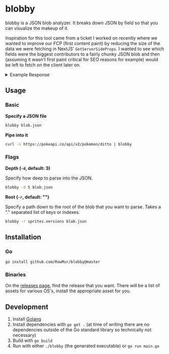# blobby

blobby is a JSON blob analyzer. It breaks down JSON by field so that you can visualize the makeup of it.

Inspiration for this tool came from a ticket I worked on recently where we wanted to improve our FCP (first content paint) by reducing the size of the data we were fetching in NextJS' `GetServerSideProps`. I wanted to see which fields were the biggest contributors to a fairly chunky JSON blob and then (assuming it wasn't first paint critical for SEO reasons for example) would be left to fetch on the client later on.

<details>
    <summary>Example Response</summary>

```
# From PokeAPI

blob (23.5KB)
├── sprites (12.0KB)
│   ├── versions (10.3KB)
│   │   ├── generation-ii (2.5KB)
│   │   ├── generation-iv (2.0KB)
│   │   ├── generation-i (1.6KB)
│   │   ├── generation-iii (1.4KB)
│   │   ├── generation-v (1.3KB)
│   │   ├── generation-vi (681.0B)
│   │   ├── generation-vii (523.0B)
│   │   └── generation-viii (161.0B)
│   ├── other (1.2KB)
│   │   ├── showdown (563.0B)
│   │   ├── home (271.0B)
│   │   ├── official-artwork (249.0B)
│   │   └── dream_world (138.0B)
│   ├── back_shiny (93.0B)
│   ├── front_shiny (88.0B)
│   ├── back_default (87.0B)
│   ├── front_default (82.0B)
│   ├── front_female (4.0B)
│   ├── back_female (4.0B)
│   ├── back_shiny_female (4.0B)
│   └── front_shiny_female (4.0B)
├── moves (4.6KB)
│   ├── version_group_details (4.5KB)
│   └── move (64.0B)
├── held_items (3.5KB)
│   ├── version_details (3.4KB)
│   └── item (134.0B)
├── game_indices (1.8KB)
│   ├── version (1.2KB)
│   └── game_index (57.0B)
├── stats (584.0B)
│   ├── stat (367.0B)
│   ├── base_stat (12.0B)
│   └── effort (6.0B)
├── abilities (208.0B)
│   ├── ability (128.0B)
│   ├── is_hidden (9.0B)
│   └── slot (2.0B)
├── cries (187.0B)
│   ├── latest (83.0B)
│   └── legacy (83.0B)
├── types (79.0B)
│   ├── type (59.0B)
│   └── slot (1.0B)
├── species (71.0B)
│   ├── url (48.0B)
│   └── name (7.0B)
├── forms (70.0B)
│   ├── url (45.0B)
│   └── name (7.0B)
├── location_area_encounters (50.0B)
├── name (7.0B)
├── is_default (4.0B)
├── base_experience (3.0B)
├── id (3.0B)
├── order (3.0B)
├── past_abilities (2.0B)
├── weight (2.0B)
├── past_types (2.0B)
└── height (1.0B)
```

</details>

## Usage

### Basic

**Specify a JSON file**

```bash
blobby blob.json
```

**Pipe into it**

```bash
curl -s https://pokeapi.co/api/v2/pokemon/ditto | blobby
```

### Flags

**Depth (`-d`, default: 3)**

Specify how deep to parse into the JSON.

```bash
blobby -d 5 blob.json
```

**Root (`-r`, default: "")**

Specify a path down to the root of the blob that you want to parse. Takes a "." separated list of keys or indexes.

```bash
blobby -r sprites.versions blob.json
```

## Installation

### Go

```
go install github.com/RowMur/blobby@master
```

### Binaries

On the [releases page](https://github.com/RowMur/blobby/releases), find the release that you want. There will be a list of assets for various OS's, install the appropriate asset for you.

## Development

1. Install [Golang](https://go.dev/doc/install)
2. Install dependencies with `go get .` (at time of writing there are no dependencies outside of the Go standard library so technically not necessary)
3. Build with `go build`
4. Run with either `./blobby` (the generated executable) or `go run main.go`
